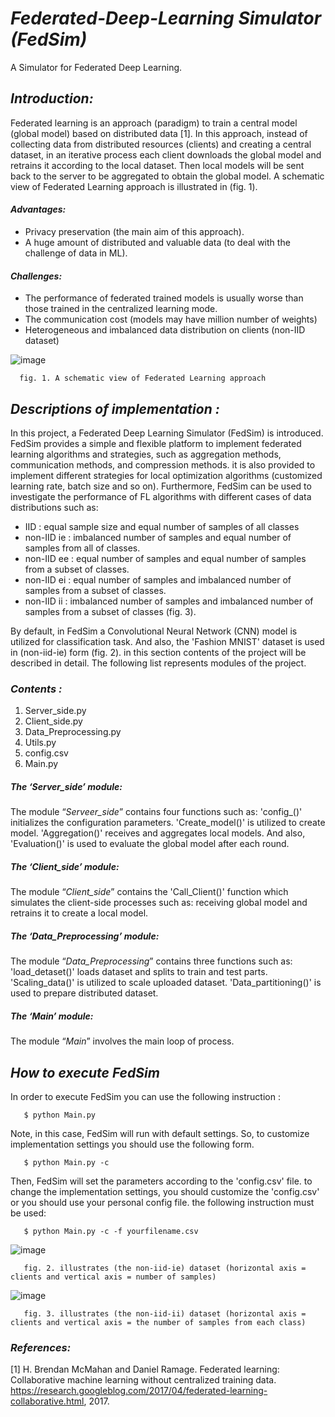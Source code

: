 # *Federated-Deep-Learning Simulator (FedSim)*
A Simulator for Federated Deep Learning. 

## *Introduction:*
Federated learning is an approach (paradigm) to train a central model (global model) based on distributed data [1]. In this approach, instead of collecting data from distributed resources (clients) and creating a central dataset, in an iterative process each client downloads the global model and retrains it according to the local dataset. Then local models will be sent back to the server to be aggregated to obtain the global model. A schematic view of Federated Learning approach is illustrated in (fig. 1). 

#### *Advantages:* 
 - Privacy preservation (the main aim of this approach).
 - A huge amount of distributed and valuable data (to deal with the challenge of data in ML).
 
#### *Challenges:*
 - The performance of federated trained models is usually worse than those trained in the centralized learning mode.
 - The communication cost (models may have million number of weights)
 - Heterogeneous and imbalanced data distribution on clients (non-IID dataset)

![image](https://user-images.githubusercontent.com/92728743/141955974-0b7e2165-3cfd-47db-aff0-0e53f12449c5.png)

      fig. 1. A schematic view of Federated Learning approach

## *Descriptions of implementation :*
In this project, a Federated Deep Learning Simulator (FedSim) is introduced. FedSim provides a simple and flexible platform to implement federated learning algorithms and strategies, such as aggregation methods, communication methods, and compression methods. it is also provided to implement different strategies for local optimization algorithms (customized learning rate, batch size and so on).
Furthermore, FedSim can be used to investigate the performance of FL algorithms with different cases of data distributions such as:
-  IID : equal sample size and equal number of samples of all classes
-  non-IID ie : imbalanced number of samples and equal number of samples from all of classes.
-  non-IID ee : equal number of samples and equal number of samples from a subset of classes. 
-  non-IID ei : equal number of samples and imbalanced number of samples from a subset of classes.
-  non-IID ii : imbalanced number of samples and imbalanced number of samples from a subset of classes (fig. 3).

By default, in FedSim a Convolutional Neural Network (CNN) model is utilized for classification task. And also, the 'Fashion MNIST' dataset is used in (non-iid-ie) form (fig. 2). 
in this section contents of the project will be described in detail. The following list represents modules of the project. 
 
 ### *Contents :* 
 1. Server_side.py 
 2. Client_side.py
 3. Data_Preprocessing.py
 4. Utils.py
 5. config.csv
 6. Main.py
 
 
##### *The ‘Server_side’ module:*
The module “*Serveer_side*” contains four functions such as:  'config_()' initializes the configuration parameters. 'Create_model()' is utilized to create model. 'Aggregation()' receives and aggregates local models. And also, 'Evaluation()' is used to evaluate the global model after each round. 
##### *The ‘Client_side’ module:*
The module “*Client_side*” contains the 'Call_Client()' function which simulates the client-side processes such as: receiving global model and retrains it to create a local model.
##### *The ‘Data_Preprocessing’ module:*
The module “*Data_Preprocessing*” contains three functions such as:  'load_detaset()' loads dataset and splits to train and test parts. 'Scaling_data()' is utilized to scale uploaded dataset. 'Data_partitioning()' is used to prepare distributed dataset.
##### *The ‘Main’ module:*
The module “*Main*” involves the main loop of process.

## *How to execute FedSim*
In order to execute FedSim you can use the following instruction :

       $ python Main.py 
   
Note, in this case, FedSim will run with default settings. So, to customize implementation settings you should use the following form. 

       $ python Main.py -c 
 
Then, FedSim will set the parameters according to the 'config.csv' file. to change the implementation settings, you should customize the 'config.csv' or you should use your personal config file. the following instruction must be used:

   
       $ python Main.py -c -f yourfilename.csv


 

 ![image](https://user-images.githubusercontent.com/92728743/141702184-354611e7-ba6e-408e-9174-ab7a41f967ba.png)


 
       fig. 2. illustrates (the non-iid-ie) dataset (horizontal axis = clients and vertical axis = number of samples)

![image](https://user-images.githubusercontent.com/92728743/144513113-e99c8c61-63c6-4a4e-8d52-c67cc3708f5b.png)


       fig. 3. illustrates (the non-iid-ii) dataset (horizontal axis = clients and vertical axis = the number of samples from each class)

### *References:*
[1] H. Brendan McMahan and Daniel Ramage. Federated learning: Collaborative machine learning without centralized training data. https://research.googleblog.com/2017/04/federated-learning-collaborative.html, 2017.
